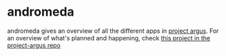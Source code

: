 # andromeda

andromeda gives an overview of all the different apps in [project argus](https://github.com/Rowan-Paul/project-argus/). For an overview of what's planned and happening, check [this project in the project-argus repo](https://github.com/Rowan-Paul/project-argus/projects/1)
